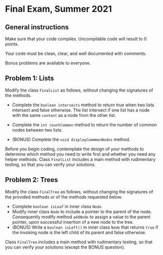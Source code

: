 # Final Exam, Summer 2021

## General instructions

Make sure that your code compiles. Uncompilable code will result to 0 points.

Your code must be clean, clear, and well documented with comments.

Bonus problems are available to everyone.
## Problem 1: Lists

Modify the class `FinalList` as follows, without changing the signatures of the methods.

* Complete the `boolean intersects` method to return true when two lists intersect and false otherwise. The list intersect if one list has a node with the same `content` as a node from the other list.

* Complete the `int countCommon` method to return the number of common nodes between two lists.

* (BONUS) Complete the `void displayCommmonNodes` method.

Before you begin coding, contemplate the design of your methods to determine which method you need to write first and whether you need any helper methods. Class `FinalList` includes a main method with rudimentary testing, so that you can verify your solutions.

## Problem 2: Trees

Modify the class `FinalTree` as follows, without changing the signatures of the provided methods or of the methods requested below.

* Complete `boolean isLeaf` in inner class `Node`.
* Modify inner class `Node` to include a pointer to the parent of the node. Consequently modify method `addNode` to assign a value to the parent pointer, upon successful insertion of a new node to the tree.
* (BONUS) Write a `boolean isLeft()` in inner class `Node` that returns `true` if the invoking node is the left child of its parent and false otherwise.

Class `FinalTree` includes a main method with rudimentary testing, so that you can verify your solutions (except the BONUS question).
